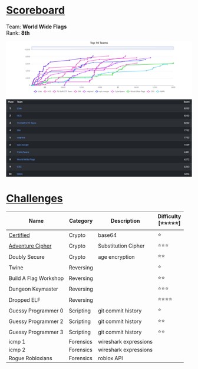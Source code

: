 # [**Scoreboard**](#scoreboard)
Team: **World Wide Flags** <br>
Rank: **8th**
<p align='center'>
  <img src='/images/sunshiness.png'>
  <img src='/images/sunshinesss.jpeg'>
</p>

# [**Challenges**](#challenges)

| Name                          | Category  | Description           | Difficulty <br> [⭐⭐⭐⭐⭐] |
| ----------------------------- | --------- | --------------------- | ------------------ |
| [Certified](Crypto/Certified) | Crypto    | base64                | ⭐                  |
| [Adventure Cipher](Crypto/Adventure%20Cipher)            | Crypto    | Substitution Cipher   | ⭐⭐⭐                |
| Doubly Secure                 | Crypto    | age encryption        | ⭐⭐                 |
| Twine                         | Reversing |                       | ⭐                  |
| Build A Flag Workshop         | Reversing |                       | ⭐⭐                 |
| Dungeon Keymaster             | Reversing |                       | ⭐⭐⭐                |
| Dropped ELF                   | Reversing |                       | ⭐⭐⭐⭐               |
| Guessy Programmer 0           | Scripting | git commit history    | ⭐                  |
| Guessy Programmer 2           | Scripting | git commit history    | ⭐⭐                 |
| Guessy Programmer 3           | Scripting | git commit history    | ⭐⭐                 |
| icmp 1                        | Forensics | wireshark expressions |                    |
| icmp 2                        | Forensics | wireshark expressions |                    |
| Rogue Robloxians              | Forensics | roblox API            |                    |


